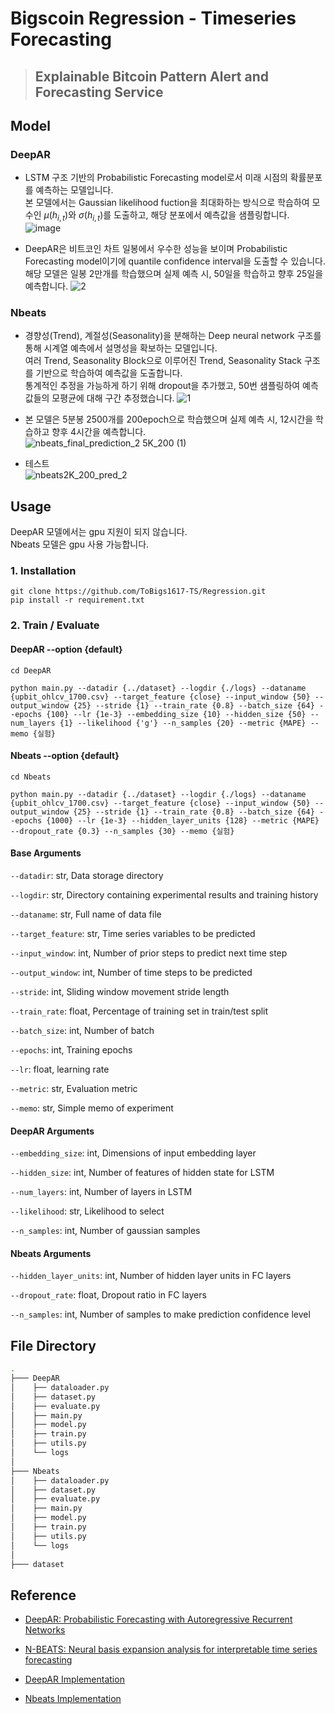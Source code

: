 # Bigscoin Regression - Timeseries Forecasting
> ## Explainable Bitcoin Pattern Alert and Forecasting Service


## Model 

### DeepAR
- LSTM 구조 기반의 Probabilistic Forecasting model로서 미래 시점의 확률분포를 예측하는 모델입니다.  
본 모델에서는 Gaussian likelihood fuction을 최대화하는 방식으로 학습하여 모수인 $\mu(h_{i,t})$와 $\sigma(h_{i,t})$를 도출하고, 해당 분포에서 예측값을 샘플링합니다.  
![image](https://user-images.githubusercontent.com/72960666/179205556-2a4d99d4-9af5-4502-82d2-9a1dd25ba0ea.png)  

- DeepAR은 비트코인 차트 일봉에서 우수한 성능을 보이며 Probabilistic Forecasting model이기에 quantile confidence interval을 도출할 수 있습니다.  
해당 모델은 일봉 2만개를 학습했으며 실제 예측 시, 50일을 학습하고 향후 25일을 예측합니다.
![2](https://user-images.githubusercontent.com/72960666/179214359-38a0bca3-028d-4f59-9226-7a285a52a853.png)  


### Nbeats 
- 경향성(Trend), 계절성(Seasonality)을 분해하는 Deep neural network 구조를 통해 시계열 예측에서 설명성을 확보하는 모델입니다.  
여러 Trend, Seasonality Block으로 이루어진 Trend, Seasonality Stack 구조를 기반으로 학습하여 예측값을 도출합니다.  
통계적인 추정을 가능하게 하기 위해 dropout을 추가했고, 50번 샘플링하여 예측값들의 모평균에 대해 구간 추정했습니다.
![1](https://user-images.githubusercontent.com/72960666/179213451-60f064e6-ba83-4b6c-b30f-e9272f47ae53.png)

- 본 모델은 5분봉 2500개를 200epoch으로 학습했으며 실제 예측 시, 12시간을 학습하고 향후 4시간을 예측합니다.  
![nbeats_final_prediction_2 5K_200 (1)](https://user-images.githubusercontent.com/72960666/179210339-6e3fee10-b444-469a-a527-93dfa25ce60b.png)
- 테스트  
![nbeats2K_200_pred_2](https://user-images.githubusercontent.com/72960666/179210395-7706af05-5f49-4d44-abfd-3d7338478f74.png)


## Usage 
DeepAR 모델에서는 gpu 지원이 되지 않습니다.   
Nbeats 모델은 gpu 사용 가능합니다. 

### 1. Installation 
```
git clone https://github.com/ToBigs1617-TS/Regression.git
pip install -r requirement.txt
```

### 2. Train / Evaluate  

#### DeepAR --option {default}
```
cd DeepAR

python main.py --datadir {../dataset} --logdir {./logs} --dataname {upbit_ohlcv_1700.csv} --target_feature {close} --input_window {50} --output_window {25} --stride {1} --train_rate {0.8} --batch_size {64} --epochs {100} --lr {1e-3} --embedding_size {10} --hidden_size {50} --num_layers {1} --likelihood {'g'} --n_samples {20} --metric {MAPE} --memo {실험}
```

#### Nbeats --option {default}
```
cd Nbeats 

python main.py --datadir {../dataset} --logdir {./logs} --dataname {upbit_ohlcv_1700.csv} --target_feature {close} --input_window {50} --output_window {25} --stride {1} --train_rate {0.8} --batch_size {64} --epochs {1000} --lr {1e-3} --hidden_layer_units {128} --metric {MAPE} --dropout_rate {0.3} --n_samples {30} --memo {실험}
```  

#### Base Arguments
`--datadir`: str, Data storage directory  

`--logdir`: str, Directory containing experimental results and training history   

`--dataname`: str, Full name of data file  

`--target_feature`: str, Time series variables to be predicted  

`--input_window`: int, Number of prior steps to predict next time step  

`--output_window`: int, Number of time steps to be predicted   

`--stride`: int, Sliding window movement stride length  

`--train_rate`: float, Percentage of training set in train/test split

`--batch_size`: int, Number of batch 

`--epochs`: int, Training epochs  

`--lr`:  float, learning rate

`--metric`: str, Evaluation metric 

`--memo`: str, Simple memo of experiment 

#### DeepAR Arguments  
`--embedding_size`: int, Dimensions of input embedding layer   

`--hidden_size`: int, Number of features of hidden state for LSTM  

`--num_layers`: int, Number of layers in LSTM   

`--likelihood`: str, Likelihood to select   

`--n_samples`: int, Number of gaussian samples
      
    
#### Nbeats Arguments  
`--hidden_layer_units`: int, Number of hidden layer units in FC layers
  
`--dropout_rate`: float, Dropout ratio in FC layers  
  
`--n_samples`: int, Number of samples to make prediction confidence level 

  


## File Directory  

```bash
.
├─── DeepAR
│    ├── dataloader.py
│    ├── dataset.py
│    ├── evaluate.py
│    ├── main.py
│    ├── model.py
│    ├── train.py
│    ├── utils.py
│    └── logs
│     
├─── Nbeats
│    ├── dataloader.py
│    ├── dataset.py
│    ├── evaluate.py
│    ├── main.py
│    ├── model.py
│    ├── train.py
│    ├── utils.py
│    └── logs 
│
├─── dataset 
```

## Reference


- [DeepAR: Probabilistic Forecasting with Autoregressive Recurrent Networks](https://arxiv.org/abs/1704.04110?context=stat.ML)  

- [N-BEATS: Neural basis expansion analysis for interpretable time series forecasting](https://arxiv.org/abs/1905.10437)  
  
- [DeepAR Implementation](https://github.com/jingw2/demand_forecast)  
  
- [Nbeats Implementation](https://github.com/philipperemy/n-beats)


